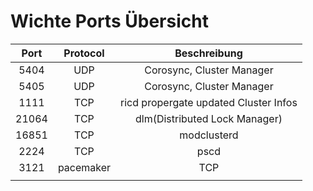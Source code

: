 # Wichte Ports Übersicht

|Port| Protocol|Beschreibung |
| :---: | :---: | :---: |
|5404|UDP|Corosync, Cluster Manager|
|5405|UDP|Corosync, Cluster Manager|
|1111|TCP|ricd propergate updated Cluster Infos|
|21064|TCP|dlm(Distributed Lock Manager)|
|16851|TCP|modclusterd|
|2224|TCP|pscd|
|3121|pacemaker|TCP|
||||
